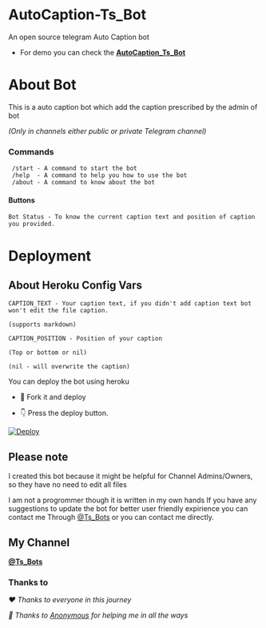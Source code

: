 # AutoCaption-Ts_Bot


An open source telegram Auto Caption bot

- For demo you can check the <b>[AutoCaption_Ts_Bot](https://telegram.me/AutoCaption_Ts_Bot)</b>

# About Bot

This is a auto caption bot which add the caption prescribed by the admin of bot

<i>(Only in channels either public or private Telegram channel)</i> 

### Commands

```
 /start - A command to start the bot
 /help  - A command to help you how to use the bot
 /about - A command to know about the bot

```
#### Buttons

```
Bot Status - To know the current caption text and position of caption you provided.
```
# Deployment

## About Heroku Config Vars
```
CAPTION_TEXT - Your caption text, if you didn't add caption text bot won't edit the file caption.

(supports markdown)

CAPTION_POSITION - Position of your caption

(Top or bottom or nil) 

(nil - will overwrite the caption)
```
You can deploy the bot using heroku

- 🥰 Fork it and deploy
 
- 👇 Press the deploy button.

[![Deploy](https://www.herokucdn.com/deploy/button.svg)](https://heroku.com/deploy?template=https://github.com/Hillard-har/AutoCaption-Ts_Bot-Clone)

## Please note

I created this bot because it might be helpful for Channel Admins/Owners, so they have no need to edit all files

I am not a progrommer though it is written in my own hands 
If you have any suggestions to update the bot for better user friendly expirience you can contact me 
Through [@Ts_Bots](https://telegram.me/Ts_bots) or you can contact me directly.

## My Channel

<b>[@Ts_Bots](https://telegram.me/ts_bots)</b>


### Thanks to

<i>❤️ Thanks to everyone in this journey</i> 

<i>🥰 Thanks to [Anonymous](https://telegram.me/Ns-AnoNymouS) for helping me in all the ways</i> 
